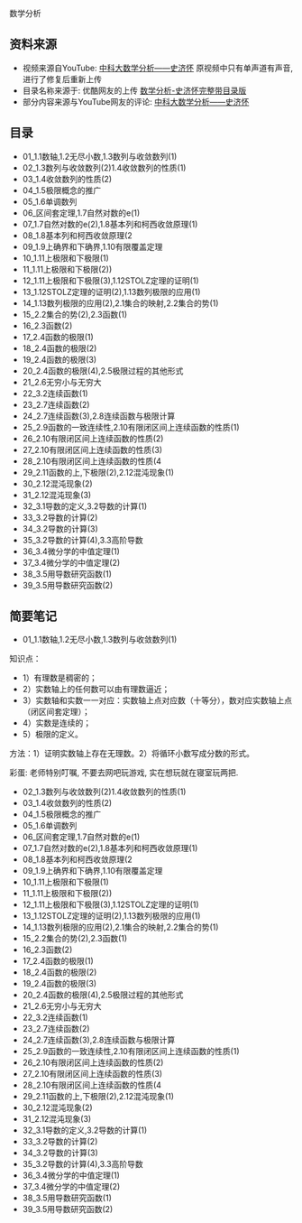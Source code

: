 数学分析

## 资料来源
- 视频来源自YouTube: [中科大数学分析——史济怀](https://www.youtube.com/watch?v=WspjK4RqxYc&t=626s)
原视频中只有单声道有声音, 进行了修复后重新上传
- 目录名称来源于: 优酷网友的上传 [数学分析-史济怀完整带目录版](http://list.youku.com/albumlist/show/id_17584806.html?spm=a2h0j.8191423.Drama.5~5~H3~A)
- 部分内容来源与YouTube网友的评论: [中科大数学分析——史济怀](https://www.youtube.com/watch?v=WspjK4RqxYc&t=626s)

## 目录
- 01_1.1数轴,1.2无尽小数,1.3数列与收敛数列(1)
- 02_1.3数列与收敛数列(2)1.4收敛数列的性质(1)
- 03_1.4收敛数列的性质(2)
- 04_1.5极限概念的推广
- 05_1.6单调数列
- 06_区间套定理,1.7自然对数的e(1)
- 07_1.7自然对数的e(2),1.8基本列和柯西收敛原理(1)
- 08_1.8基本列和柯西收敛原理(2
- 09_1.9上确界和下确界,1.10有限覆盖定理
- 10_1.11上极限和下极限(1)
- 11_1.11上极限和下极限(2))
- 12_1.11上极限和下极限(3),1.12STOLZ定理的证明(1)
- 13_1.12STOLZ定理的证明(2),1.13数列极限的应用(1)
- 14_1.13数列极限的应用(2),2.1集合的映射,2.2集合的势(1)
- 15_2.2集合的势(2),2.3函数(1)
- 16_2.3函数(2)
- 17_2.4函数的极限(1)
- 18_2.4函数的极限(2)
- 19_2.4函数的极限(3)
- 20_2.4函数的极限(4),2.5极限过程的其他形式
- 21_2.6无穷小与无穷大
- 22_3.2连续函数(1)
- 23_2.7连续函数(2)
- 24_2.7连续函数(3),2.8连续函数与极限计算
- 25_2.9函数的一致连续性,2.10有限闭区间上连续函数的性质(1)
- 26_2.10有限闭区间上连续函数的性质(2)
- 27_2.10有限闭区间上连续函数的性质(3)
- 28_2.10有限闭区间上连续函数的性质(4
- 29_2.11函数的上,下极限(2),2.12混沌现象(1)
- 30_2.12混沌现象(2)
- 31_2.12混沌现象(3)
- 32_3.1导数的定义,3.2导数的计算(1)
- 33_3.2导数的计算(2)
- 34_3.2导数的计算(3)
- 35_3.2导数的计算(4),3.3高阶导数
- 36_3.4微分学的中值定理(1)
- 37_3.4微分学的中值定理(2)
- 38_3.5用导数研究函数(1)
- 39_3.5用导数研究函数(2)

## 简要笔记
- 01_1.1数轴,1.2无尽小数,1.3数列与收敛数列(1)

知识点：
 * 1）有理数是稠密的；
 * 2）实数轴上的任何数可以由有理数逼近；
 * 3）实数轴和实数一一对应：实数轴上点对应数（十等分），数对应实数轴上点（闭区间套定理）；
 * 4）实数是连续的；
 * 5）极限的定义。

方法：1）证明实数轴上存在无理数。2）将循环小数写成分数的形式。

彩蛋: 老师特别叮嘱, 不要去网吧玩游戏, 实在想玩就在寝室玩两把.

- 02_1.3数列与收敛数列(2)1.4收敛数列的性质(1)
- 03_1.4收敛数列的性质(2)
- 04_1.5极限概念的推广
- 05_1.6单调数列
- 06_区间套定理,1.7自然对数的e(1)
- 07_1.7自然对数的e(2),1.8基本列和柯西收敛原理(1)
- 08_1.8基本列和柯西收敛原理(2
- 09_1.9上确界和下确界,1.10有限覆盖定理
- 10_1.11上极限和下极限(1)
- 11_1.11上极限和下极限(2))
- 12_1.11上极限和下极限(3),1.12STOLZ定理的证明(1)
- 13_1.12STOLZ定理的证明(2),1.13数列极限的应用(1)
- 14_1.13数列极限的应用(2),2.1集合的映射,2.2集合的势(1)
- 15_2.2集合的势(2),2.3函数(1)
- 16_2.3函数(2)
- 17_2.4函数的极限(1)
- 18_2.4函数的极限(2)
- 19_2.4函数的极限(3)
- 20_2.4函数的极限(4),2.5极限过程的其他形式
- 21_2.6无穷小与无穷大
- 22_3.2连续函数(1)
- 23_2.7连续函数(2)
- 24_2.7连续函数(3),2.8连续函数与极限计算
- 25_2.9函数的一致连续性,2.10有限闭区间上连续函数的性质(1)
- 26_2.10有限闭区间上连续函数的性质(2)
- 27_2.10有限闭区间上连续函数的性质(3)
- 28_2.10有限闭区间上连续函数的性质(4
- 29_2.11函数的上,下极限(2),2.12混沌现象(1)
- 30_2.12混沌现象(2)
- 31_2.12混沌现象(3)
- 32_3.1导数的定义,3.2导数的计算(1)
- 33_3.2导数的计算(2)
- 34_3.2导数的计算(3)
- 35_3.2导数的计算(4),3.3高阶导数
- 36_3.4微分学的中值定理(1)
- 37_3.4微分学的中值定理(2)
- 38_3.5用导数研究函数(1)
- 39_3.5用导数研究函数(2)
